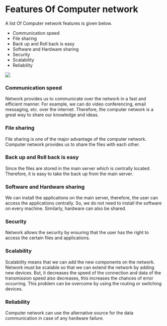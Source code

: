 # Features Of Computer network

A list Of Computer network features is given below.

- Communication speed
- File sharing
- Back up and Roll back is easy
- Software and Hardware sharing
- Security
- Scalability
- Reliability

![](https://images-1302683597.cos.ap-nanjing.myqcloud.com/images/StudyNotes/ComputerNetwork/3/3-1-features-of-computer-network.png)

### Communication speed

Network provides us to communicate over the network in a fast and efficient manner. For example, we can do video conferencing, email messaging, etc. over the internet. Therefore, the computer network is a great way to share our knowledge and ideas.

### File sharing

File sharing is one of the major advantage of the computer network. Computer network provides us to share the files with each other.

### Back up and Roll back is easy

Since the files are stored in the main server which is centrally located. Therefore, it is easy to take the back up from the main server.

### Software and Hardware sharing

We can install the applications on the main server, therefore, the user can access the applications centrally. So, we do not need to install the software on every machine. Similarly, hardware can also be shared.

### Security

Network allows the security by ensuring that the user has the right to access the certain files and applications.

### Scalability

Scalability means that we can add the new components on the network. Network must be scalable so that we can extend the network by adding new devices. But, it decreases the speed of the connection and data of the transmission speed also decreases, this increases the chances of error occurring. This problem can be overcome by using the routing or switching devices.

### Reliability

Computer network can use the alternative source for the data communication in case of any hardware failure.